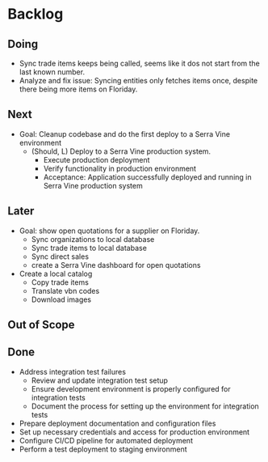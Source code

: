 # Backlog

## Doing

* Sync trade items keeps being called, seems like it dos not start from the last known number.
* Analyze and fix issue: Syncing entities only fetches items once, despite there being more items on Floriday.

## Next

* Goal: Cleanup codebase and do the first deploy to a Serra Vine environment
  * (Should, L) Deploy to a Serra Vine production system.
    * Execute production deployment
    * Verify functionality in production environment
    * Acceptance: Application successfully deployed and running in Serra Vine production system

## Later

* Goal: show open quotations for a supplier on Floriday.
  * Sync organizations to local database
  * Sync trade items to local database
  * Sync direct sales
  * create a Serra Vine dashboard for open quotations
* Create a local catalog
  * Copy trade items
  * Translate vbn codes
  * Download images

## Out of Scope

## Done

* Address integration test failures
  * Review and update integration test setup
  * Ensure development environment is properly configured for integration tests
  * Document the process for setting up the environment for integration tests
* Prepare deployment documentation and configuration files
* Set up necessary credentials and access for production environment
* Configure CI/CD pipeline for automated deployment
* Perform a test deployment to staging environment
